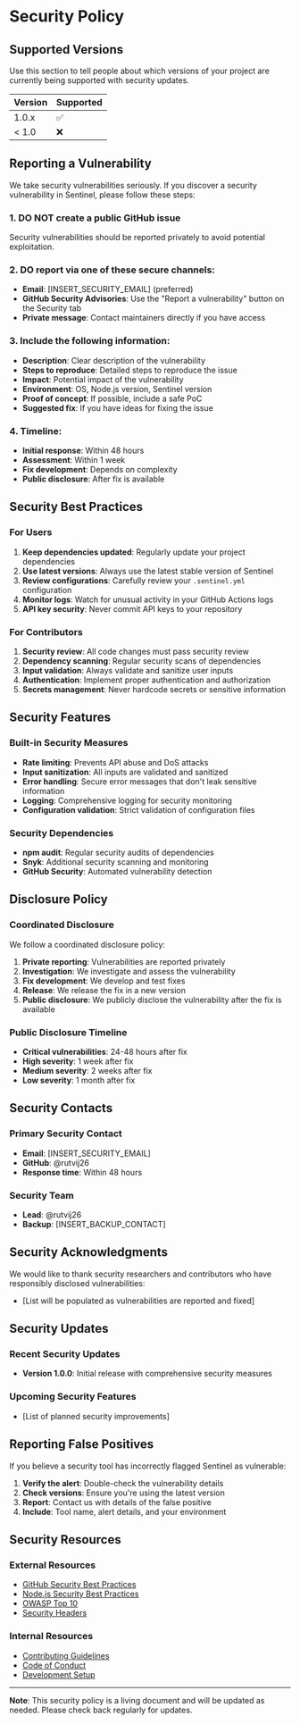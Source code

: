# Security Policy

## Supported Versions

Use this section to tell people about which versions of your project are currently being supported with security updates.

| Version | Supported          |
| ------- | ------------------ |
| 1.0.x   | :white_check_mark: |
| < 1.0   | :x:                |

## Reporting a Vulnerability

We take security vulnerabilities seriously. If you discover a security vulnerability in Sentinel, please follow these steps:

### 1. **DO NOT** create a public GitHub issue

Security vulnerabilities should be reported privately to avoid potential exploitation.

### 2. **DO** report via one of these secure channels:

- **Email**: [INSERT_SECURITY_EMAIL] (preferred)
- **GitHub Security Advisories**: Use the "Report a vulnerability" button on the Security tab
- **Private message**: Contact maintainers directly if you have access

### 3. **Include** the following information:

- **Description**: Clear description of the vulnerability
- **Steps to reproduce**: Detailed steps to reproduce the issue
- **Impact**: Potential impact of the vulnerability
- **Environment**: OS, Node.js version, Sentinel version
- **Proof of concept**: If possible, include a safe PoC
- **Suggested fix**: If you have ideas for fixing the issue

### 4. **Timeline**:

- **Initial response**: Within 48 hours
- **Assessment**: Within 1 week
- **Fix development**: Depends on complexity
- **Public disclosure**: After fix is available

## Security Best Practices

### For Users

1. **Keep dependencies updated**: Regularly update your project dependencies
2. **Use latest versions**: Always use the latest stable version of Sentinel
3. **Review configurations**: Carefully review your `.sentinel.yml` configuration
4. **Monitor logs**: Watch for unusual activity in your GitHub Actions logs
5. **API key security**: Never commit API keys to your repository

### For Contributors

1. **Security review**: All code changes must pass security review
2. **Dependency scanning**: Regular security scans of dependencies
3. **Input validation**: Always validate and sanitize user inputs
4. **Authentication**: Implement proper authentication and authorization
5. **Secrets management**: Never hardcode secrets or sensitive information

## Security Features

### Built-in Security Measures

- **Rate limiting**: Prevents API abuse and DoS attacks
- **Input sanitization**: All inputs are validated and sanitized
- **Error handling**: Secure error messages that don't leak sensitive information
- **Logging**: Comprehensive logging for security monitoring
- **Configuration validation**: Strict validation of configuration files

### Security Dependencies

- **npm audit**: Regular security audits of dependencies
- **Snyk**: Additional security scanning and monitoring
- **GitHub Security**: Automated vulnerability detection

## Disclosure Policy

### Coordinated Disclosure

We follow a coordinated disclosure policy:

1. **Private reporting**: Vulnerabilities are reported privately
2. **Investigation**: We investigate and assess the vulnerability
3. **Fix development**: We develop and test fixes
4. **Release**: We release the fix in a new version
5. **Public disclosure**: We publicly disclose the vulnerability after the fix is available

### Public Disclosure Timeline

- **Critical vulnerabilities**: 24-48 hours after fix
- **High severity**: 1 week after fix
- **Medium severity**: 2 weeks after fix
- **Low severity**: 1 month after fix

## Security Contacts

### Primary Security Contact

- **Email**: [INSERT_SECURITY_EMAIL]
- **GitHub**: @rutvij26
- **Response time**: Within 48 hours

### Security Team

- **Lead**: @rutvij26
- **Backup**: [INSERT_BACKUP_CONTACT]

## Security Acknowledgments

We would like to thank security researchers and contributors who have responsibly disclosed vulnerabilities:

- [List will be populated as vulnerabilities are reported and fixed]

## Security Updates

### Recent Security Updates

- **Version 1.0.0**: Initial release with comprehensive security measures

### Upcoming Security Features

- [List of planned security improvements]

## Reporting False Positives

If you believe a security tool has incorrectly flagged Sentinel as vulnerable:

1. **Verify the alert**: Double-check the vulnerability details
2. **Check versions**: Ensure you're using the latest version
3. **Report**: Contact us with details of the false positive
4. **Include**: Tool name, alert details, and your environment

## Security Resources

### External Resources

- [GitHub Security Best Practices](https://docs.github.com/en/github/managing-security-vulnerabilities)
- [Node.js Security Best Practices](https://nodejs.org/en/docs/guides/security/)
- [OWASP Top 10](https://owasp.org/www-project-top-ten/)
- [Security Headers](https://securityheaders.com/)

### Internal Resources

- [Contributing Guidelines](CONTRIBUTING.md)
- [Code of Conduct](CODE_OF_CONDUCT.md)
- [Development Setup](README.md#development)

---

**Note**: This security policy is a living document and will be updated as needed. Please check back regularly for updates.
